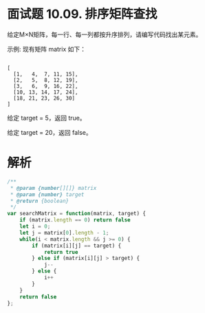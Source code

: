 # 面试题 10.09. 排序矩阵查找

给定M×N矩阵，每一行、每一列都按升序排列，请编写代码找出某元素。

示例:
现有矩阵 matrix 如下：
```

[
  [1,   4,  7, 11, 15],
  [2,   5,  8, 12, 19],
  [3,   6,  9, 16, 22],
  [10, 13, 14, 17, 24],
  [18, 21, 23, 26, 30]
]
```
给定 target = 5，返回 true。

给定 target = 20，返回 false。

# 解析
```js
/**
 * @param {number[][]} matrix
 * @param {number} target
 * @return {boolean}
 */
var searchMatrix = function(matrix, target) {
    if (matrix.length == 0) return false
    let i = 0;
    let j = matrix[0].length - 1;
    while(i < matrix.length && j >= 0) {
        if (matrix[i][j] == target) {
            return true
        } else if (matrix[i][j] > target) {
            j--
        } else {
            i++
        }
    }
    return false
};
```